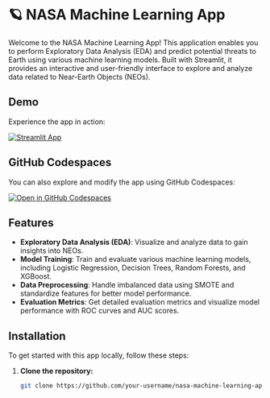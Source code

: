 # 🪐 NASA Machine Learning App

Welcome to the NASA Machine Learning App! This application enables you to perform Exploratory Data Analysis (EDA) and predict potential threats to Earth using various machine learning models. Built with Streamlit, it provides an interactive and user-friendly interface to explore and analyze data related to Near-Earth Objects (NEOs).

## Demo

Experience the app in action:

[![Streamlit App](https://static.streamlit.io/badges/streamlit_badge_black_white.svg)](https://nasaapp-ashydrsbkhkgkqbujzdng8.streamlit.app/)

## GitHub Codespaces

You can also explore and modify the app using GitHub Codespaces:

[![Open in GitHub Codespaces](https://github.com/codespaces/badge.svg)](https://codespaces.new/streamlit/app-starter-kit?quickstart=1)

## Features

- **Exploratory Data Analysis (EDA)**: Visualize and analyze data to gain insights into NEOs.
- **Model Training**: Train and evaluate various machine learning models, including Logistic Regression, Decision Trees, Random Forests, and XGBoost.
- **Data Preprocessing**: Handle imbalanced data using SMOTE and standardize features for better model performance.
- **Evaluation Metrics**: Get detailed evaluation metrics and visualize model performance with ROC curves and AUC scores.

## Installation

To get started with this app locally, follow these steps:

1. **Clone the repository:**

   ```bash
   git clone https://github.com/your-username/nasa-machine-learning-app.git
